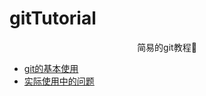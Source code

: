 # gitTutorial

<center>简易的git教程👀</center>

* [git的基本使用](gitTeach/基本教程.md)
* [实际使用中的问题](gitTeach/Git/常见错误.md)


